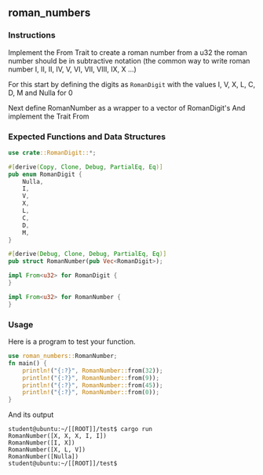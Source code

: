 ## roman_numbers

### Instructions
Implement the From<u32> Trait to create a roman number from a u32 the roman number should be in subtractive notation (the common way to write roman number I, II, II, IV, V, VI, VII, VIII, IX, X ...)

For this start by defining the digits as `RomanDigit` with the values I, V, X, L, C, D, M and Nulla for 0

Next define RomanNumber as a wrapper to a vector of RomanDigit's And implement the Trait From<u32>

### Expected Functions and Data Structures

```rust
use crate::RomanDigit::*;

#[derive(Copy, Clone, Debug, PartialEq, Eq)]
pub enum RomanDigit {
	Nulla,
	I,
	V,
	X,
	L,
	C,
	D,
	M,
}

#[derive(Debug, Clone, Debug, PartialEq, Eq)]
pub struct RomanNumber(pub Vec<RomanDigit>);

impl From<u32> for RomanDigit {
}

impl From<u32> for RomanNumber {
}
```

### Usage

Here is a program to test your function.

```rust
use roman_numbers::RomanNumber;
fn main() {
	println!("{:?}", RomanNumber::from(32));
	println!("{:?}", RomanNumber::from(9));
	println!("{:?}", RomanNumber::from(45));
	println!("{:?}", RomanNumber::from(0));
}
```

And its output

```console
student@ubuntu:~/[[ROOT]]/test$ cargo run
RomanNumber([X, X, X, I, I])
RomanNumber([I, X])
RomanNumber([X, L, V])
RomanNumber([Nulla])
student@ubuntu:~/[[ROOT]]/test$
```
